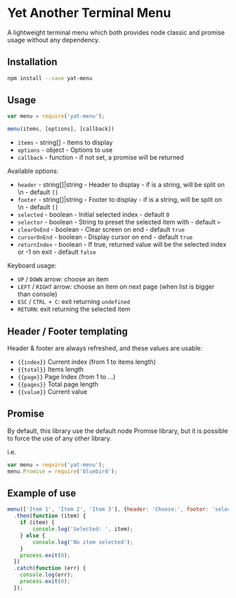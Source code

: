 # Yet Another Terminal Menu

A lightweight terminal menu which both provides node classic and promise usage without any dependency.

## Installation

```bash
npm install --save yat-menu
```

## Usage


```js
var menu = require('yat-menu');

menu(items, [options], [callback])
```

* `items` - string[] - Items to display
* `options` - object - Options to use
* `callback` - function - if not set, a promise will be returned

Available options:

* `header` - string[]|string - Header to display - if is a string, will be split on \n - default `[]`
* `footer` - string[]|string - Footer to display - if is a string, will be split on \n - default `[]`
* `selected` - boolean - Initial selected index - default `0`
* `selector` - boolean - String to preset the selected item with - default `> `
* `clearOnEnd` - boolean - Clear screen on end - default `true`
* `cursorOnEnd` - boolean - Display cursor on end - default `true`
* `returnIndex` - boolean - If true, returned value will be the selected index or -1 on exit - default `false`

Keyboard usage:

* `UP` / `DOWN` arrow: choose an item
* `LEFT` / `RIGHT` arrow: choose an item on next page (when list is bigger than console)
* `ESC` / `CTRL + C`: exit returning `undefined`
* `RETURN`: exit returning the selected item

## Header / Footer templating

Header & footer are always refreshed, and these values are usable:

*  `{{index}}` Current index (from 1 to items length)
*  `{{total}}` Items length
*  `{{page}}` Page Index (from 1 to ...)
*  `{{pages}}` Total page length
*  `{{value}}` Current value

## Promise

By default, this library use the default node Promise library, but it is possible to force the use of any other library.

i.e.
```js
var menu = require('yat-menu');
menu.Promise = require('bluebird');
```

## Example of use

```js
menu(['Item 1', 'Item 2', 'Item 3'], {header: 'Choose:', footer: 'selection: {{value}} ({{index}}/{{total}})'})
  .then(function (item) {
    if (item) {
        console.log('Selected: ', item);
    } else {
        console.log('No item selected');
    }
    process.exit(0);
  })
  .catch(function (err) {
    console.log(err);
    process.exit(0);
  });
```
